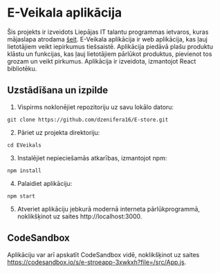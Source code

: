 # E-Veikala aplikācija

Šis projekts ir izveidots Liepājas IT talantu programmas ietvaros, kuras mājaslapa atrodama [šeit](https://www.digip.lv/liepajas-talanti). E-Veikala aplikācija ir web aplikācija, kas ļauj lietotājiem veikt iepirkumus tiešsaistē. Aplikācija piedāvā plašu produktu klāstu un funkcijas, kas ļauj lietotājiem pārlūkot produktus, pievienot tos grozam un veikt pirkumus. Aplikācija ir izveidota, izmantojot React bibliotēku.

## Uzstādīšana un izpilde

1. Vispirms noklonējiet repozitoriju uz savu lokālo datoru:

```shell
git clone https://github.com/dzenifera16/E-store.git
```

2. Pāriet uz projekta direktoriju:

```shell
cd EVeikals
```

3. Instalējiet nepieciešamās atkarības, izmantojot npm:

```shell
npm install
```

4. Palaidiet aplikāciju:

```shell
npm start
```

5. Atveriet aplikāciju jebkurā modernā interneta pārlūkprogrammā, noklikšķinot uz saites http://localhost:3000.

## CodeSandbox

Aplikāciju var arī apskatīt CodeSandbox vidē, noklikšķinot uz saites https://codesandbox.io/s/e-stroeapp-3xwkxh?file=/src/App.js.
